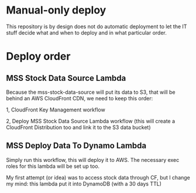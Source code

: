 # Manual-only deploy

This repository is by design does not do automatic deployment to let the IT stuff decide what and when to deploy and in what particular order.

# Deploy order

## MSS Stock Data Source Lambda

Because the mss-stock-data-source will put its data to S3, that will be behind an AWS CloudFront CDN, we need to keep this order:

1, CloudFront Key Management workflow
 
2, Deploy MSS Stock Data Source Lambda workflow (this will create a CloudFront Distribution too and link it to the S3 data bucket)

## MSS Deploy Data To Dynamo Lambda 

Simply run this workflow, this will deploy it to AWS. The necessary exec roles for this lambda will be set up too.

My first attempt (or idea) was to access stock data through CF, but I change my mind: this lambda put it into DynamoDB (with a 30 days TTL)
